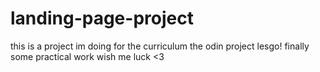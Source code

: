 # landing-page-project
this is a project im doing for the curriculum the odin project lesgo! finally some practical work wish me luck <3
